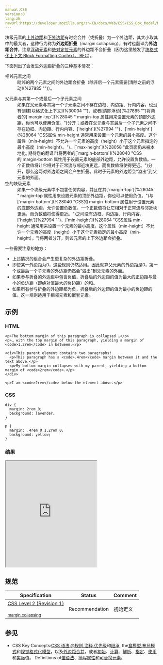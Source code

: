 ```yaml
---
manual:CSS
version:0
lang:zh
rawUrl:https://developer.mozilla.org/zh-CN/docs/Web/CSS/CSS_Box_Model/Mastering_margin_collapsing
---
```




块级元素的[上外边距](%28045 "")和[下外边距](%28040 "")有时会合并（或折叠）为一个外边距，其大小取其中的最大者，这种行为称为**外边距折叠**（margin collapsing），有时也翻译为**外边距合并**。注意[浮动元素](%27941 "")和[绝对定位元素](%32913 "")的外边距不会折叠（因为这里触发了[块格式化上下文 Block Formatting Context， BFC](%30034 "")）。



下面列出了会发生外边距折叠的三种基本情况：

<dl><dt id=''>相邻元素之间</dt><dd>毗邻的两个元素之间的外边距会折叠（除非后一个元素需要[清除之前的浮动](%27885 "")）。</dd></dl><dl><dt id=''>父元素与其第一个或最后一个子元素之间</dt><dd>如果在父元素与其第一个子元素之间不存在边框、内边距、行内内容，也没有创建[块格式化上下文](%30034 "")、或者[清除浮动](%27885 "")将两者的[`margin-top`](%28045 " margin-top 属性用来设置元素的顶部外边距，你也可以使用负值。")分开；或者在父元素与其最后一个子元素之间不存在边框、内边距、行内内容、[`height`](%27994 "")、[`min-height`](%28064 "CSS属性 min-height 通常用来设置一个元素的最小高度。这个属性（min-height）不允许一个元素的高度（height）小于这个元素指定的最小高度（min-height）。")、[`max-height`](%28058 "此页面仍未被本地化, 期待您的翻译!")将两者的[`margin-bottom`](%28040 "CSS的 margin-bottom 属性用于设置元素的底部外边距，允许设置负数值。一个正数值将让它相对于正常流与邻近块更远，而负数值将使得更近。")分开，那么这两对外边距之间会产生折叠。此时子元素的外边距会“溢出”到父元素的外面。</dd><dt id=''>空的块级元素</dt><dd>如果一个块级元素中不包含任何内容，并且在其[`margin-top`](%28045 " margin-top 属性用来设置元素的顶部外边距，你也可以使用负值。")与[`margin-bottom`](%28040 "CSS的 margin-bottom 属性用于设置元素的底部外边距，允许设置负数值。一个正数值将让它相对于正常流与邻近块更远，而负数值将使得更近。")之间没有边框、内边距、行内内容、[`height`](%27994 "")、[`min-height`](%28064 "CSS属性 min-height 通常用来设置一个元素的最小高度。这个属性（min-height）不允许一个元素的高度（height）小于这个元素指定的最小高度（min-height）。")将两者分开，则该元素的上下外边距会折叠。</dd></dl>

一些需要注意的地方：


* 上述情况的组合会产生更复杂的外边距折叠。
* 即使某一外边距为0，这些规则仍然适用。因此就算父元素的外边距是0，第一个或最后一个子元素的外边距仍然会“溢出”到父元素的外面。
* 如果参与折叠的外边距中包含负值，折叠后的外边距的值为最大的正边距与最小的负边距（即绝对值最大的负边距）的和。
* 如果所有参与折叠的外边距都为负，折叠后的外边距的值为最小的负边距的值。这一规则适用于相邻元素和嵌套元素。

## 示例<a name="示例"></a>

### HTML<a name="HTML"></a>

```
<p>The bottom margin of this paragraph is collapsed …</p>
<p>… with the top margin of this paragraph, yielding a margin of <code>1.2rem</code> in between.</p>

<div>This parent element contains two paragraphs!
  <p>This paragraph has a <code>.4rem</code> margin between it and the text above.</p>
  <p>My bottom margin collapses with my parent, yielding a bottom margin of <code>2rem</code>.</p>
</div>

<p>I am <code>2rem</code> below the element above.</p>
```

### CSS<a name="CSS"></a>

```
div {
  margin: 2rem 0;
  background: lavender;
}

p {
  margin: .4rem 0 1.2rem 0;
  background: yellow;
}
```

### 结果<a name="结果"></a>


<iframe src='https://mdn.mozillademos.org/zh-CN/docs/Web/CSS/CSS_Box_Model/Mastering_margin_collapsing$samples/示例?revision=1386276' width='auto' height='350'></iframe>



## 规范<a name="规范"></a>

Specification | Status | Comment 
 ---  |  ---  |  ---  | 
[CSS Level 2 (Revision 1)<br></br><small>margin collapsing</small>](%32914 "") | Recommendation | 初始定义 


## 参见<a name="参见"></a>

* CSS Key Concepts:[CSS 语法](%28294 "语法"),[@规则](%27793 "@规则"),[注释](%28295 "注释"),[优先级](%28298 "优先级")和[继承](%28299 "继承"), the[盒模型](%28362 "盒模型"),[布局模式](%28315 "CSS 布局模式")和[视觉格式化模型](%28314 "视觉格式化模型")，以及[外边距合并](%28312 "外边距合并")，或者[初始](%28302 "初始值")、[计算](%28304 "计算值")、[解析](%28307 "解析值")、[指定](%28303 "指定值")、[使用](%28305 "使用值")和[实际](%28306 "实际值")值。 Definitions of[值语法](%28363 "值定义语法")、[简写属性](%28300 "简写属性")和[可替换元素](%28311 "可替换元素")。



